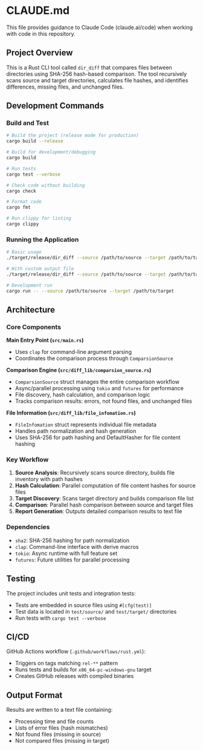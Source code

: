 # CLAUDE.md

This file provides guidance to Claude Code (claude.ai/code) when working with code in this repository.

## Project Overview

This is a Rust CLI tool called `dir_diff` that compares files between directories using SHA-256 hash-based comparison. The tool recursively scans source and target directories, calculates file hashes, and identifies differences, missing files, and unchanged files.

## Development Commands

### Build and Test
```bash
# Build the project (release mode for production)
cargo build --release

# Build for development/debugging
cargo build

# Run tests
cargo test --verbose

# Check code without building
cargo check

# Format code
cargo fmt

# Run clippy for linting
cargo clippy
```

### Running the Application
```bash
# Basic usage
./target/release/dir_diff --source /path/to/source --target /path/to/target

# With custom output file
./target/release/dir_diff --source /path/to/source --target /path/to/target --out custom_output.txt

# Development run
cargo run -- --source /path/to/source --target /path/to/target
```

## Architecture

### Core Components

**Main Entry Point (`src/main.rs`)**
- Uses `clap` for command-line argument parsing
- Coordinates the comparison process through `ComparsionSource`

**Comparison Engine (`src/diff_lib/comparsion_source.rs`)**
- `ComparsionSource` struct manages the entire comparison workflow
- Async/parallel processing using `tokio` and `futures` for performance
- File discovery, hash calculation, and comparison logic
- Tracks comparison results: errors, not found files, and unchanged files

**File Information (`src/diff_lib/file_infomation.rs`)**
- `FileInfomation` struct represents individual file metadata
- Handles path normalization and hash generation
- Uses SHA-256 for path hashing and DefaultHasher for file content hashing

### Key Workflow
1. **Source Analysis**: Recursively scans source directory, builds file inventory with path hashes
2. **Hash Calculation**: Parallel computation of file content hashes for source files
3. **Target Discovery**: Scans target directory and builds comparison file list
4. **Comparison**: Parallel hash comparison between source and target files
5. **Report Generation**: Outputs detailed comparison results to text file

### Dependencies
- `sha2`: SHA-256 hashing for path normalization
- `clap`: Command-line interface with derive macros
- `tokio`: Async runtime with full feature set
- `futures`: Future utilities for parallel processing

## Testing

The project includes unit tests and integration tests:
- Tests are embedded in source files using `#[cfg(test)]`
- Test data is located in `test/source/` and `test/target/` directories
- Run tests with `cargo test --verbose`

## CI/CD

GitHub Actions workflow (`.github/workflows/rust.yml`):
- Triggers on tags matching `rel-**` pattern
- Runs tests and builds for `x86_64-pc-windows-gnu` target
- Creates GitHub releases with compiled binaries

## Output Format

Results are written to a text file containing:
- Processing time and file counts
- Lists of error files (hash mismatches)
- Not found files (missing in source)
- Not compared files (missing in target)